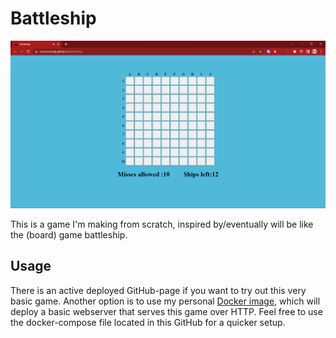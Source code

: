 # Battleship
![Image of Battleship as deployed game](/images/Battleship_image.png)

This is a game I'm making from scratch, inspired by/eventually will be like the (board) game battleship.

## Usage

There is an active deployed GitHub-page if you want to try out this very basic game. Another option is to use my personal [Docker image](https://hub.docker.com/r/aleksandur24/webserver_testing), which will deploy a basic webserver that serves this game over HTTP.
Feel free to use the docker-compose file located in this GitHub for a quicker setup.
